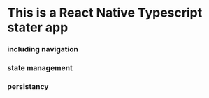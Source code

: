 # This is a React Native Typescript stater app

### including navigation
### state management
### persistancy